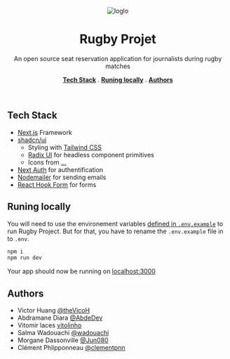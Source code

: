 <p align='center'>
<img alt='loglo' src='https://resources.world.rugby/photo-resources/2021/06/02/24d18609-7981-4119-a787-d4fdbfdee195/Negative-on-a-blue-background.png?width=416&height=234'>
<p>

<h1 align='center'>Rugby Projet</h1>

<p align='center'>An open source seat reservation application for journalists during rugby matches</p>

<p align='center'>
<a href='#tech-stack'><strong>Tech Stack</strong></a> .
<a href='#runing-locally'><strong>Runing locally</strong></a> .
<a href='#authors'><strong>Authors</strong></a>
</p>
<br/>

## Tech Stack

- [Next.js](https://nextjs.org) Framework
- [shadcn/ui](https://ui.shadcn.com)
  - Styling with [Tailwind CSS](https://tailwindcss.com)
  - [Radix UI](https://www.radix-ui.com) for headless component primitives
  - Icons from [...](...)
- [Next Auth](https://next-auth.js.org/) for authentification
- [Nodemailer](https://nodemailer.com/about) for sending emails
- [React Hook Form](https://react-hook-form.com) for forms

## Runing locally

You will need to use the environement variables [defined in `.env.example`](.env.example) to run Rugby Project. But for that, you have to rename the `.env.example` file in to `.env`.

```bash
npm i
npm run dev
```

Your app should now be running on [localhost:3000](http://localhost:3000/)

## Authors

- Victor Huang [@theVicoH](https://github.com/theVicoH)
- Abdramane Diara [@AbdeDev](https://github.com/AbdeDev)
- Vitomir laces [vitolinho](https://github.com/vitolinho)
- Salma Wadouachi [@wadouachi](https://github.com/wadouachi)
- Morgane Dassonville [@Jun080](https://github.com/Jun080)
- Clément Phlipponneau [@clementpnn](https://github.com/clementpnn)